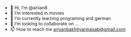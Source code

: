 - 👋 Hi, I’m @ariian8
- 👀 I’m interested in movies 
- 🌱 I’m currently learning programing and german 
- 💞️ I’m looking to collaborate on ...
- 📫 How to reach me ariyanbakhtiyarinasab@gmail.com


<!---
ariian8/ariian8 is a ✨ special ✨ repository because its `README.md` (this file) appears on your GitHub profile.
You can click the Preview link to take a look at your changes.
--->
